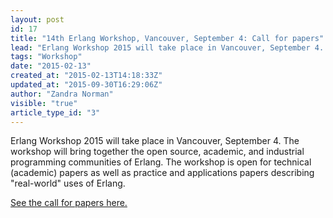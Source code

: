 ```yaml
---
layout: post
id: 17
title: "14th Erlang Workshop, Vancouver, September 4: Call for papers"
lead: "Erlang Workshop 2015 will take place in Vancouver, September 4. "
tags: "Workshop"
date: "2015-02-13"
created_at: "2015-02-13T14:18:33Z"
updated_at: "2015-09-30T16:29:06Z"
author: "Zandra Norman"
visible: "true"
article_type_id: "3"
---
```


 Erlang Workshop 2015 will take place in Vancouver, September 4. The workshop will bring together the open source, academic, and industrial programming communities of Erlang. The workshop is open for technical (academic) papers as well as practice and applications papers describing "real-world" uses of Erlang.

[See the call for papers here.](https://erlang.org/workshop/2015/)
